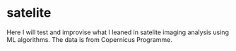 # satelite

Here I will test and improvise what I leaned in satelite imaging analysis using ML algorithms. The data is from Copernicus Programme.
